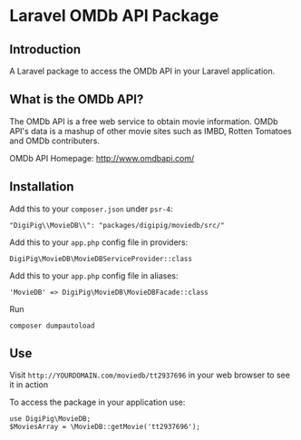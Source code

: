 # Laravel OMDb API Package

## Introduction
A Laravel package to access the OMDb API in your Laravel application.

## What is the OMDb API?
The OMDb API is a free web service to obtain movie information. OMDb API's data is a mashup of other movie sites such as IMBD, Rotten Tomatoes and OMDb contributers.

OMDb API Homepage: http://www.omdbapi.com/

## Installation
Add this to your `composer.json` under `psr-4`:
```
"DigiPig\\MovieDB\\": "packages/digipig/moviedb/src/"
```

Add this to your `app.php` config file in providers:
```
DigiPig\MovieDB\MovieDBServiceProvider::class
```

Add this to your `app.php` config file in aliases:
```
'MovieDB' => DigiPig\MovieDB\MovieDBFacade::class
```

Run 
```
composer dumpautoload
```
## Use
Visit ```http://YOURDOMAIN.com/moviedb/tt2937696``` in your web browser to see it in action

To access the package in your application use:
```
use DigiPig\MovieDB;
$MoviesArray = \MovieDB::getMovie('tt2937696');
```
